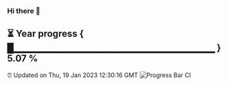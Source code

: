 ### Hi there 👋
⏳ Year progress { █▁▁▁▁▁▁▁▁▁▁▁▁▁▁▁▁▁▁▁▁▁▁▁▁▁▁▁▁▁ } 5.07 %
---
⏰ Updated on Thu, 19 Jan 2023 12:30:16 GMT
![Progress Bar CI](https://github.com/liununu/liununu/workflows/Progress%20Bar%20CI/badge.svg)
